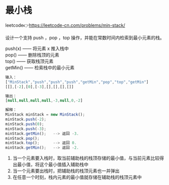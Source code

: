 # 最小栈  
leetcode👉https://leetcode-cn.com/problems/min-stack/  

设计一个支持 push ，pop ，top 操作，并能在常数时间内检索到最小元素的栈。

push(x) —— 将元素 x 推入栈中  
pop() —— 删除栈顶的元素  
top() —— 获取栈顶元素  
getMin() —— 检索栈中的最小元素  
```js
输入：
["MinStack","push","push","push","getMin","pop","top","getMin"]
[[],[-2],[0],[-3],[],[],[],[]]

输出：
[null,null,null,null,-3,null,0,-2]

解释：
MinStack minStack = new MinStack();
minStack.push(-2);
minStack.push(0);
minStack.push(-3);
minStack.getMin();   --> 返回 -3.
minStack.pop();
minStack.top();      --> 返回 0.
minStack.getMin();   --> 返回 -2.
```

1. 当一个元素要入栈时，取当前辅助栈的栈顶存储的最小值，与当前元素比较得出最小值，将这个最小值插入辅助栈中  
2. 当一个元素要出栈时，把辅助栈的栈顶元素也一并弹出  
3. 在任意一个时刻，栈内元素的最小值就存储在辅助栈的栈顶元素中  